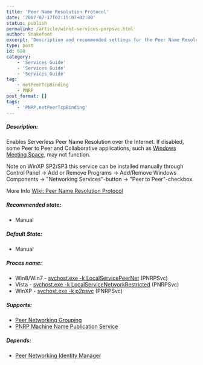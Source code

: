 ```yaml
---
title: 'Peer Name Resolution Protocol'
date: '2007-07-17T02:15:07+02:00'
status: publish
permalink: /article/winnt-services-pnrpsvc.html
author: Snakefoot
excerpt: 'Description and recommended settings for the Peer Name Resolution Protocol service.'
type: post
id: 688
category:
    - 'Services Guide'
    - 'Services Guide'
    - 'Services Guide'
tag:
    - netPeerTcpBinding
    - PNRP
post_format: []
tags:
    - 'PNRP,netPeerTcpBinding'
---
```

##### Description:

 Enables Serverless Peer Name Resolution over the Internet. If disabled, some Peer to Peer and Collaborative applications, such as [Windows Meeting Space](http://www.microsoft.com/windows/windows-vista/features/meeting-space.aspx), may not function.  
  
 Note on WinXP SP2/SP3 this service can be installed manually through Control Panel -&gt; Add or Remove Programs -&gt; Add/Remove Windows Components -&gt; "Networking Services"-button -&gt; "Peer to Peer"-checkbox.  
  
 More Info [Wiki: Peer Name Resolution Protocol](http://en.wikipedia.org/wiki/Peer_Name_Resolution_Protocol)
 
##### Recommended state:

- Manual

##### Default State:

- Manual

##### Proces name:

- Win8/Win7 - [svchost.exe -k LocalServicePeerNet](/article/winnt-services-wrapper.html) (PNRPSvc)
- Vista - [svchost.exe -k LocalServiceNetworkRestricted](/article/winnt-services-wrapper.html) (PNRPSvc)
- WinXP - [svchost.exe -k p2psvc](/article/winnt-services-wrapper.html) (PNRPSvc)

##### Supports:

- [Peer Networking Grouping](/article/winnt-services-p2psvc.html)
- [PNRP Machine Name Publication Service](/article/winnt-services-pnrpautoreg.html)

##### Depends:

- [Peer Networking Identity Manager](/article/winnt-services-p2pimsvc.html)